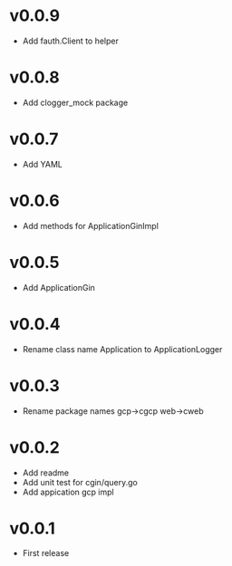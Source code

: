 # v0.0.9

- Add fauth.Client to helper

# v0.0.8

- Add clogger_mock package

# v0.0.7

- Add YAML

# v0.0.6

- Add methods for ApplicationGinImpl

# v0.0.5

- Add ApplicationGin

# v0.0.4

- Rename class name Application to ApplicationLogger

# v0.0.3

- Rename package names gcp->cgcp web->cweb

# v0.0.2

- Add readme
- Add unit test for cgin/query.go
- Add appication gcp impl

# v0.0.1

- First release